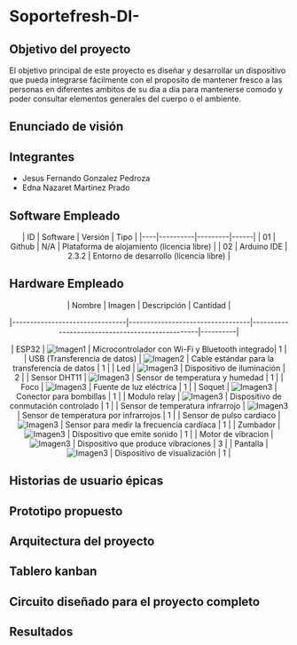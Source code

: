 # Soportefresh-DI-

## Objetivo del proyecto
El objetivo principal de este proyecto es diseñar y desarrollar un dispositivo que pueda integrarse fácilmente con el proposito de mantener fresco a las personas en  diferentes ambitos de su dia a dia para mantenerse comodo y poder consultar elementos generales del cuerpo o el ambiente.

## Enunciado de visión

## Integrantes
- Jesus Fernando Gonzalez Pedroza
- Edna Nazaret Martinez Prado

## Software Empleado
<div align="center">
| ID | Software | Versión | Tipo |
|----|----------|---------|------|
| 01 | Github | N/A | Plataforma de alojamiento (licencia libre) |
| 02 | Arduino IDE | 2.3.2 | Entorno de desarrollo (licencia libre) |
</div>

## Hardware Empleado
<div align="center">
  | Nombre                         | Imagen                           | Descripción                                     | Cantidad |
  
  |--------------------------------|----------------------------------|-------------------------------------------------|----------|
  
  | ESP32                          | ![Imagen1](url_de_la_imagen)    | Microcontrolador con Wi-Fi y Bluetooth integrado| 1        |
  | USB (Transferencia de datos)   | ![Imagen2](url_de_la_imagen)    | Cable estándar para la transferencia de datos   | 1        |
  | Led                            | ![Imagen3](url_de_la_imagen)    | Dispositivo de iluminación                      | 2        |
  | Sensor DHT11                   | ![Imagen3](url_de_la_imagen)    | Sensor de temperatura y humedad                 | 1        |
  | Foco                           | ![Imagen3](url_de_la_imagen)    | Fuente de luz eléctrica                         | 1        |
  | Soquet                         | ![Imagen3](url_de_la_imagen)    | Conector para bombillas                         | 1        |
  | Modulo relay                   | ![Imagen3](url_de_la_imagen)    | Dispositivo de conmutación controlado           | 1        |
  | Sensor de temperatura infrarrojo | ![Imagen3](url_de_la_imagen)  | Sensor de temperatura por infrarrojos           | 1        |
  | Sensor de pulso cardiaco       | ![Imagen3](url_de_la_imagen)    | Sensor para medir la frecuencia cardíaca        | 1        |
  | Zumbador                       | ![Imagen3](url_de_la_imagen)    | Dispositivo que emite sonido                    | 1        |
  | Motor de vibracion             | ![Imagen3](url_de_la_imagen)    | Dispositivo que produce vibraciones             | 3        |
  | Pantalla                       | ![Imagen3](url_de_la_imagen)    | Dispositivo de visualización                    | 1        |
</div>

## Historias de usuario épicas 

## Prototipo propuesto

## Arquitectura del proyecto

## Tablero kanban
  
## Circuito diseñado para el proyecto completo 

## Resultados
